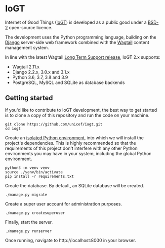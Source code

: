 # IoGT

Internet of Good Things ([IoGT][2]) is developed as a public good under a [BSD-2][3] open-source licence.

The development uses the Python programming language, building on the [Django][4] server-side web framework combined with the [Wagtail][5] content management system.

In line with the latest Wagtail [Long Term Support release][6], IoGT 2.x supports:
- Wagtail 2.11.x
- Django 2.2.x, 3.0.x and 3.1.x
- Python 3.6, 3.7, 3.8 and 3.9
- PostgreSQL, MySQL and SQLite as database backends

## Getting started

If you'd like to contribute to IoGT development, the best way to get started is to clone a copy of this repository and run the code on your machine.
```
git clone https://github.com/unicef/iogt.git
cd iogt
```

Create an [isolated Python environment][1], into which we will install the project's dependencies. This is highly recommended so that the requirements of this project don't interfere with any other Python environments you may have in your system, including the global Python environment.
```
python3 -m venv venv
source ./venv/bin/activate
pip install -r requirements.txt
```

Create the database. By default, an SQLite database will be created.
```
./manage.py migrate
```

Create a super user account for administration purposes.
```
./manage.py createsuperuser
```

Finally, start the server.
```
./manage.py runserver
```

Once running, navigate to http://localhost:8000 in your browser.


[1]: https://packaging.python.org/guides/installing-using-pip-and-virtual-environments/#creating-a-virtual-environment
[2]: https://www.unicef.org/innovation/IoGT
[3]: https://github.com/unicef/iogt/blob/develop/LICENSE
[4]: https://www.djangoproject.com/
[5]: https://wagtail.io/
[6]: https://github.com/wagtail/wagtail/wiki/Release-schedule
